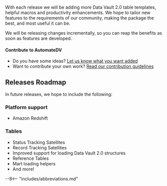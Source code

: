 With each release we will be adding more Data Vault 2.0 table templates, helpful macros and productivity enhancements.
We hope to tailor new features to the requirements of our community, making the package 
the best, and most useful it can be.

We will be releasing changes incrementally, so you can reap the benefits as soon as features are developed.

#### Contribute to AutomateDV

- Do you have some ideas? [Let us know what you want added](https://github.com/Datavault-UK/automate-dv/issues)
- Want to contribute your own work? [Read our contribution guidelines](https://github.com/Datavault-UK/automate-dv/blob/master/CONTRIBUTING.md)

## Releases Roadmap

In future releases, we hope to include the following:

### Platform support

- Amazon Redshift
    
### Tables

- Status Tracking Satellites
- Record Tracking Satellites
- Improved support for loading Data Vault 2.0 structures
- Reference Tables
- Mart loading helpers
- And more!

--8<-- "includes/abbreviations.md"
